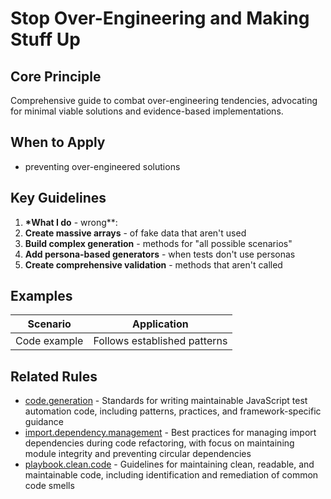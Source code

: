 # Stop Over-Engineering and Making Stuff Up

## Core Principle

Comprehensive guide to combat over-engineering tendencies, advocating for minimal viable solutions and evidence-based implementations.

## When to Apply

- preventing over-engineered solutions

## Key Guidelines

1. **\*What I do** - wrong\*\*:
2. **Create massive arrays** - of fake data that aren't used
3. **Build complex generation** - methods for "all possible scenarios"
4. **Add persona-based generators** - when tests don't use personas
5. **Create comprehensive validation** - methods that aren't called

## Examples

| Scenario     | Application                  |
| ------------ | ---------------------------- |
| Code example | Follows established patterns |

## Related Rules

- [code.generation](../code.generation.mdc) - Standards for writing maintainable JavaScript test automation code, including patterns, practices, and framework-specific guidance
- [import.dependency.management](../import.dependency.management.mdc) - Best practices for managing import dependencies during code refactoring, with focus on maintaining module integrity and preventing circular dependencies
- [playbook.clean.code](../playbook.clean.code.mdc) - Guidelines for maintaining clean, readable, and maintainable code, including identification and remediation of common code smells
